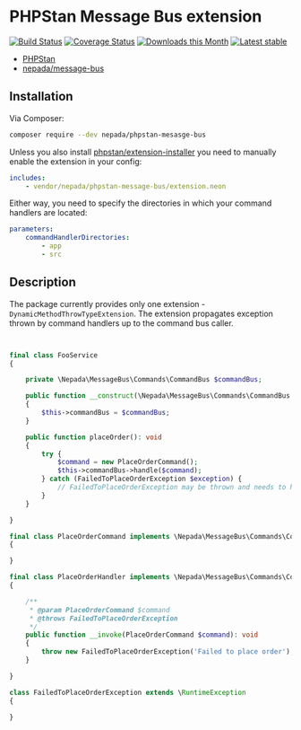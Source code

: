 PHPStan Message Bus extension
=============================

[![Build Status](https://github.com/nepada/phpstan-message-bus/workflows/CI/badge.svg)](https://github.com/nepada/phpstan-message-bus/actions?query=workflow%3ACI+branch%3Amaster)
[![Coverage Status](https://coveralls.io/repos/github/nepada/phpstan-message-bus/badge.svg?branch=master)](https://coveralls.io/github/nepada/phpstan-message-bus?branch=master)
[![Downloads this Month](https://img.shields.io/packagist/dm/nepada/phpstan-message-bus.svg)](https://packagist.org/packages/nepada/phpstan-message-bus)
[![Latest stable](https://img.shields.io/packagist/v/nepada/phpstan-message-bus.svg)](https://packagist.org/packages/nepada/phpstan-message-bus)


* [PHPStan](https://github.com/phpstan/phpstan)
* [nepada/message-bus](https://github.com/nepada/message-bus)


Installation
------------

Via Composer:

```sh
composer require --dev nepada/phpstan-mesasge-bus
```

Unless you also install [phpstan/extension-installer](https://github.com/phpstan/extension-installer) you need to manually enable the extension in your config:

```yaml
includes:
    - vendor/nepada/phpstan-message-bus/extension.neon
```

Either way, you need to specify the directories in which your command handlers are located:
```yaml
parameters:
    commandHandlerDirectories:
        - app
        - src
```


Description
-----

The package currently provides only one extension - `DynamicMethodThrowTypeExtension`. The extension propagates exception thrown by command handlers up to the command bus caller.

```php


final class FooService
{

    private \Nepada\MessageBus\Commands\CommandBus $commandBus;

    public function __construct(\Nepada\MessageBus\Commands\CommandBus $commandBus)
    {
        $this->commandBus = $commandBus;
    }

    public function placeOrder(): void
    {
        try {
            $command = new PlaceOrderCommand();
            $this->commandBus->handle($command);
        } catch (FailedToPlaceOrderException $exception) {
            // FailedToPlaceOrderException may be thrown and needs to handled
        }
    }

}

final class PlaceOrderCommand implements \Nepada\MessageBus\Commands\Command
{

}

final class PlaceOrderHandler implements \Nepada\MessageBus\Commands\CommandHandler
{

    /**
     * @param PlaceOrderCommand $command
     * @throws FailedToPlaceOrderException
     */
    public function __invoke(PlaceOrderCommand $command): void
    {
        throw new FailedToPlaceOrderException('Failed to place order');
    }

}

class FailedToPlaceOrderException extends \RuntimeException
{

}

```
